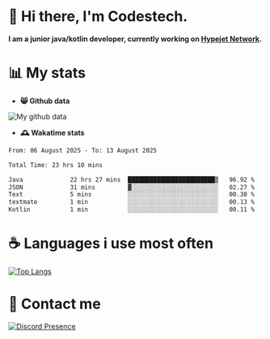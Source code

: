 # 👋 Hi there, I'm Codestech.
**I am a junior java/kotlin developer, currently working on [Hypejet Network](https://github.com/Hypejet).**

# 📊 My stats
- **😸 Github data**

![My github data](https://github-readme-stats.vercel.app/api?username=Codestech1&count_private=true&include_all_commits=true&theme=codeSTACKr)

- **🕰️ Wakatime stats**
<!--START_SECTION:waka-->

```txt
From: 06 August 2025 - To: 13 August 2025

Total Time: 23 hrs 10 mins

Java             22 hrs 27 mins  ████████████████████████▒   96.92 %
JSON             31 mins         ▓░░░░░░░░░░░░░░░░░░░░░░░░   02.27 %
Text             5 mins          ░░░░░░░░░░░░░░░░░░░░░░░░░   00.38 %
textmate         1 min           ░░░░░░░░░░░░░░░░░░░░░░░░░   00.13 %
Kotlin           1 min           ░░░░░░░░░░░░░░░░░░░░░░░░░   00.11 %
```

<!--END_SECTION:waka-->

# ☕ Languages i use most often
[![Top Langs](https://github-readme-stats.vercel.app/api/top-langs/?username=Codestech1&layout=compact&langs_count=8&exclude_repo=window5000.github.io&theme=codeSTACKr)](https://github.com/anuraghazra/github-readme-stats)

# 💬 Contact me
[![Discord Presence](https://lanyard.cnrad.dev/api/650718742157852740)](https://discord.com/users/650718742157852740)
</br>
